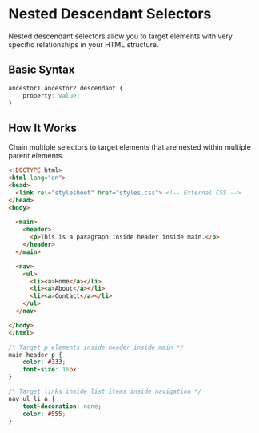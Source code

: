 # Nested Descendant Selectors

Nested descendant selectors allow you to target elements with very specific relationships in your HTML structure.

## Basic Syntax

```css
ancestor1 ancestor2 descendant {
    property: value;
}
```

## How It Works

Chain multiple selectors to target elements that are nested within multiple parent elements.

```html
<!DOCTYPE html>
<html lang="en">
<head>
  <link rel="stylesheet" href="styles.css"> <!-- External CSS -->
</head>
<body>

  <main>
    <header>
      <p>This is a paragraph inside header inside main.</p>
    </header>
  </main>

  <nav>
    <ul>
      <li><a>Home</a></li>
      <li><a>About</a></li>
      <li><a>Contact</a></li>
    </ul>
  </nav>

</body>
</html>

```

```css
/* Target p elements inside header inside main */
main header p {
    color: #333;
    font-size: 16px;
}

/* Target links inside list items inside navigation */
nav ul li a {
    text-decoration: none;
    color: #555;
}
